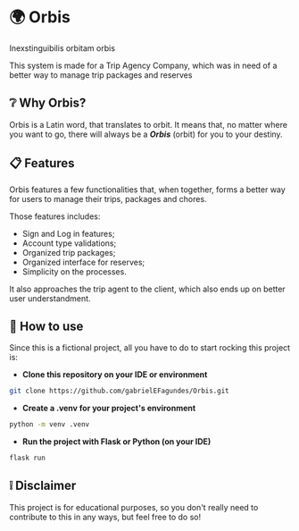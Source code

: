 # 🌍 Orbis

Inexstinguibilis orbitam orbis

This system is made for a Trip Agency Company, which was in need of a better way to manage trip packages and reserves

## ❔ Why Orbis?

Orbis is a Latin word, that translates to orbit. It means that, no matter where you want to go, there will always be a ***Orbis*** (orbit) for you to your destiny.

## 📋 Features

Orbis features a few functionalities that, when together, forms a better way for users to manage their trips, packages and chores.

Those features includes:
- Sign and Log in features;
- Account type validations;
- Organized trip packages;
- Organized interface for reserves;
- Simplicity on the processes.

It also approaches the trip agent to the client, which also ends up on better user understandment.

## 🙋 How to use

Since this is a fictional project, all you have to do to start rocking this project is:

- **Clone this repository on your IDE or environment**
```bash
git clone https://github.com/gabrielEFagundes/Orbis.git
```

- **Create a .venv for your project's environment**
```bash
python -m venv .venv
```

- **Run the project with Flask or Python (on your IDE)**
```powershell
flask run
```

## ❕ Disclaimer

This project is for educational purposes, so you don't really need to contribute to this in any ways, but feel free to do so!
